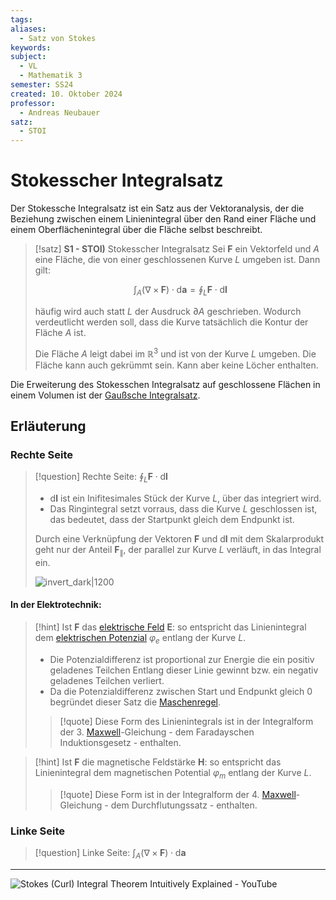 ```yaml
---
tags: 
aliases:
  - Satz von Stokes
keywords: 
subject:
  - VL
  - Mathematik 3
semester: SS24
created: 10. Oktober 2024
professor:
  - Andreas Neubauer
satz:
  - STOI
---
```

 

# Stokesscher Integralsatz

Der Stokessche Integralsatz ist ein Satz aus der Vektoranalysis, der die Beziehung zwischen einem Linienintegral über den Rand einer Fläche und einem Oberflächenintegral über die Fläche selbst beschreibt.

> [!satz] **S1 - STOI)** Stokesscher Integralsatz
> Sei $\boldsymbol{F}$ ein Vektorfeld und $A$ eine Fläche, die von einer geschlossenen Kurve $L$ umgeben ist. Dann gilt:
> 
> $$\int_{A}(\nabla \times \boldsymbol{F}) \cdot \mathrm{d} \boldsymbol{a}=\oint_L \boldsymbol{F} \cdot \mathrm{d} \boldsymbol{l}$$
> 
> häufig wird auch statt $L$ der Ausdruck $\partial A$ geschrieben. Wodurch verdeutlicht werden soll, dass die Kurve tatsächlich die Kontur der Fläche $A$ ist.
> 
> Die Fläche $A$ leigt dabei im $\mathbb{R}^{3}$ und ist von der Kurve $L$ umgeben. Die Fläche kann auch gekrümmt sein. Kann aber keine Löcher enthalten.



Die Erweiterung des Stokesschen Integralsatz auf geschlossene Flächen in einem Volumen ist der [Gaußsche Integralsatz](Analysis/Gaußscher%20Integralsatz.md).

## Erläuterung

### Rechte Seite

> [!question] Rechte Seite: $\oint_{L} \boldsymbol{F}\cdot \mathrm{d}\boldsymbol{l}$
> 
> - $\mathrm{d} \boldsymbol{l}$ ist ein Inifitesimales Stück der Kurve $L$, über das integriert wird.
> - Das Ringintegral setzt vorraus, dass die Kurve $L$ geschlossen ist, das bedeutet, dass der Startpunkt gleich dem Endpunkt ist.
> 
> Durch eine Verknüpfung der Vektoren $\boldsymbol{F}$ und $\mathrm{d} \boldsymbol{l}$ mit dem Skalarprodukt geht nur der Anteil $\boldsymbol{F}_{\|}$, der parallel zur Kurve $L$ verläuft, in das Integral ein.
> 
> ![invert_dark|1200](../assets/StokesRechteSeite.svg)
> 

#### In der Elektrotechnik:

> [!hint] Ist $\boldsymbol{F}$ das [elektrische Feld](../Elektrotechnik/Elektrisches%20Feld.md) $\boldsymbol{E}$:
> so entspricht das Linienintegral dem [elektrischen Potenzial](../Elektrotechnik/elektrische%20Spannung.md) $\varphi_{e}$ entlang der Kurve $L$.
>
> - Die Potenzialdifferenz ist proportional zur Energie die ein positiv geladenes Teilchen Entlang dieser Linie gewinnt bzw. ein negativ geladenes Teilchen verliert.
> - Da die Potenzialdifferenz zwischen Start und Endpunkt gleich $0$ begründet dieser Satz die [Maschenregel](../Elektrotechnik/Kirchhoffsche%20Regeln.md).
> 
> > [!quote] Diese Form des Linienintegrals ist in der Integralform der 3. [Maxwell](../Elektrotechnik/Maxwell.md)-Gleichung - dem Faradayschen Induktionsgesetz - enthalten.
> 

> [!hint] Ist $\boldsymbol{F}$ die magnetische Feldstärke $\boldsymbol{H}$:
> so entspricht das Linienintegral dem magnetischen Potential $\varphi_{m}$ entlang der Kurve $L$.
> > [!quote] Diese Form ist in der Integralform der 4. [Maxwell](../Elektrotechnik/Maxwell.md)-Gleichung - dem Durchflutungssatz - enthalten.

### Linke Seite

> [!question] Linke Seite: $\int_{A}(\nabla \times \boldsymbol{F}) \cdot \mathrm{d} \boldsymbol{a}$
> 

---

![Stokes (Curl) Integral Theorem Intuitively Explained - YouTube](https://www.youtube.com/watch?v=gem7PlWezIY)